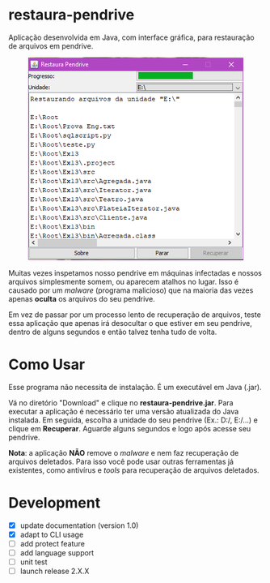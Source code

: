 # restaura-pendrive
Aplicação desenvolvida em Java, com interface gráfica, para restauração de arquivos em pendrive.

<p align="center">
	<img src="https://raw.githubusercontent.com/Cledersonbc/restaura-pendrive/master/imgs/recuperando.png"></img>
</p>

Muitas vezes inspetamos nosso pendrive em máquinas infectadas e nossos arquivos simplesmente somem, ou aparecem atalhos no lugar. Isso é causado por um *malware* (programa malicioso) que na maioria das vezes apenas **oculta** os arquivos do seu pendrive.

Em vez de passar por um processo lento de recuperação de arquivos, teste essa aplicação que apenas irá desocultar o que estiver em seu pendrive, dentro de alguns segundos e então talvez tenha tudo de volta.

# Como Usar
Esse programa não necessita de instalação. É um executável em Java (.jar).


Vá no diretório "Download" e clique no **restaura-pendrive.jar**. Para executar a aplicação é necessário ter uma versão atualizada do Java instalada. Em seguida, escolha a unidade do seu pendrive (Ex.: D:/, E:/...) e clique em **Recuperar**. Aguarde alguns segundos e logo após acesse seu pendrive.

**Nota**: a aplicação **NÃO** remove o *malware* e nem faz recuperação de arquivos deletados. Para isso você pode usar outras ferramentas já existentes, como antivírus e *tools* para recuperação de arquivos deletados.

# Development
* [X] update documentation (version 1.0)
* [X] adapt to CLI usage
* [ ] add protect feature
* [ ] add language support
* [ ] unit test
* [ ] launch release 2.X.X

